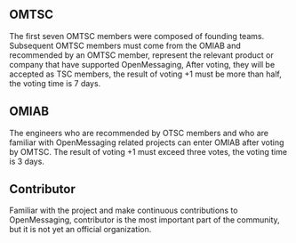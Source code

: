 ## OMTSC
The first seven OMTSC members were composed of founding teams. Subsequent OMTSC members must come from the OMIAB and recommended by an OMTSC member, represent the relevant product or company that have supported OpenMessaging,
After voting, they will be accepted as TSC members, the result of voting +1 must be more than half, the voting time is 7 days.

## OMIAB
The engineers who are recommended by OTSC members and who are familiar with OpenMessaging related projects can enter OMIAB after voting by OMTSC. The result of voting +1 must exceed three votes, 
the voting time is 3 days.


## Contributor
Familiar with the project and make continuous contributions to OpenMessaging, contributor is the most important part of the community, but it is not yet an official organization.